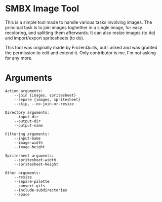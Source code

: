 # SMBX Image Tool

This is a simple tool made to handle various tasks involving images. The principal task is to join images toghether in a single image, for easy recoloring, and splitting them afterwards. It can also resize images (to do) and import/export spritesheets (to do).

This tool was originally made by FrozenQuills, but I asked and was granted the permission to edit and extend it. Only contributor is me, I'm not asking for any more. 

# Arguments

    Action arguments: 
        --join {images, spritesheet}
        --separe {images, spritesheet}
        --skip, --no-join-or-resize

    Directory arguments:
        --input-dir
        --output-dir
        --output-name

    Filtering arguments:
        --input-name
        --image-width
        --image-height

    Spritesheet arguments:
        --spritesheet-width
        --spritesheet-height

    Other arguments:
        --resize
        --separe-palette
        --convert-gifs
        --include-subdirectories
        --space

